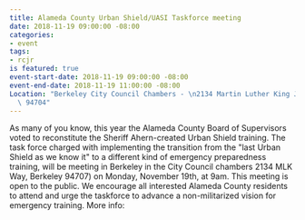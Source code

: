 ```yaml
---
title: Alameda County Urban Shield/UASI Taskforce meeting
date: 2018-11-19 09:00:00 -08:00
categories:
- event
tags:
- rcjr
is featured: true
event-start-date: 2018-11-19 09:00:00 -08:00
event-end-date: 2018-11-19 11:00:00 -08:00
Location: "Berkeley City Council Chambers - \n2134 Martin Luther King Jr. Way, Berkeley
  \ 94704"
---
```


As many of you know, this year the Alameda County Board of Supervisors voted to reconstitute the Sheriff Ahern-created Urban Shield training.
The task force charged with implementing the transition from the "last Urban Shield as we know it" to a different kind of emergency preparedness training, will be meeting in Berkeley in the City Council chambers 2134 MLK Way, Berkeley 94707) on Monday, November 19th, at 9am.
This meeting is open to the public. We encourage all interested Alameda County residents to attend and urge the taskforce to advance a non-militarized vision for emergency training.
More info:[](https://bit.ly/2JXOF01)